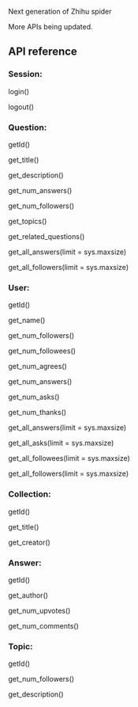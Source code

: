 Next generation of Zhihu spider

More APIs being updated.

<h2>API reference</h2>

<h3>Session:</h3>

login()

logout()


<h3>Question:</h3>

getId()

get_title()

get_description()

get_num_answers()

get_num_followers()

get_topics()

get_related_questions()

get_all_answers(limit = sys.maxsize)

get_all_followers(limit = sys.maxsize)



<h3>User:</h3>

getId()

get_name()

get_num_followers()

get_num_followees()

get_num_agrees()

get_num_answers()

get_num_asks()

get_num_thanks()

get_all_answers(limit = sys.maxsize)

get_all_asks(limit = sys.maxsize)

get_all_followees(limit = sys.maxsize)

get_all_followers(limit = sys.maxsize)



<h3>Collection:</h3>

getId()

get_title()

get_creator()



<h3>Answer:</h3>

getId()

get_author()

get_num_upvotes()

get_num_comments()



<h3>Topic:</h3>

getId()

get_num_followers()

get_description()
